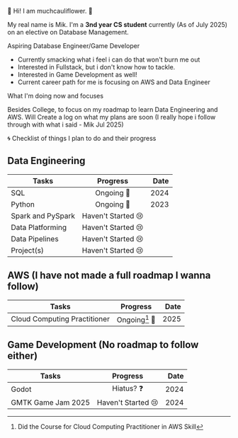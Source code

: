 👾 Hi! I am muchcauliflower. 👾

My real name is Mik. I'm a **3nd year CS student** currently (As of July 2025) on an elective on Database Management.

Aspiring Database Engineer/Game Developer
- Currently smacking what i feel i can do that won't burn me out
- Interested in Fullstack, but i don't know how to tackle.
- Interested in Game Development as well!
- Current career path for me is focusing on AWS and Data Engineer

What I'm doing now and focuses

Besides College, to focus on my roadmap to learn Data Engineering and AWS.
Will Create a log on what my plans are soon (I really hope i follow through with what i said - Mik Jul 2025)

🌀 Checklist of things I plan to do and their progress

## Data Engineering 

| Tasks             | Progress           |  Date       |
| ----------------- |:------------------:| -----------:|
| SQL               | Ongoing 🏃         | 2024        |
| Python            | Ongoing 🏃         | 2023        |
| Spark and PySpark | Haven't Started 😢 |             |
| Data Platforming  | Haven't Started 😢 |             |
| Data Pipelines    | Haven't Started 😢 |             |
| Project(s)        | Haven't Started 😢 |             |

## AWS (I have not made a full roadmap I wanna follow) 

| Tasks                        | Progress           |  Date       | 
| ---------------------------- |:------------------:| -----------:|
| Cloud Computing Practitioner | Ongoing[^1] 🏃     | 2025        |

## Game Development (No roadmap to follow either)
| Tasks              | Progress           |  Date       |
| ------------------ |:------------------:| -----------:|
| Godot              | Hiatus? ❓         | 2024        |
| GMTK Game Jam 2025 | Haven't Started 😢 | 2024        |

[^1]: Did the Course for Cloud Computing Practitioner in AWS Skill

